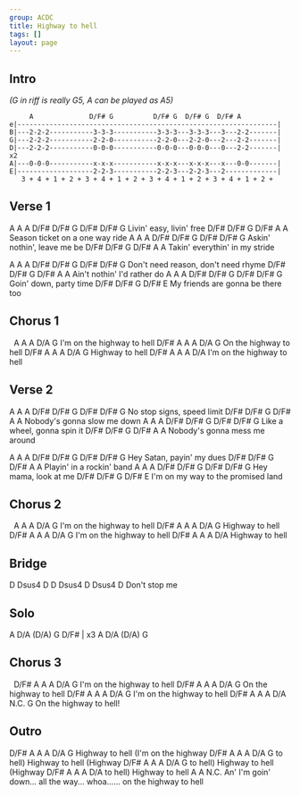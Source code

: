```yaml
---
group: ACDC
title: Highway to hell
tags: []
layout: page
---
```


## Intro

*(G in riff is really G5, A can be played as A5)*

```chordpro
     A              D/F# G          D/F# G  D/F# G  D/F# A
e|-----------------------------------------------------------------|
B|---2-2-2-----------3-3-3-----------3-3-3---3-3-3---3---2-2-------|
G|---2-2-2-----------2-2-0-----------2-2-0---2-2-0---2---2-2-------|
D|---2-2-2-----------0-0-0-----------0-0-0---0-0-0---0---2-2-------| x2
A|---0-0-0-----------x-x-x-----------x-x-x---x-x-x---x---0-0-------|
E|-------------------2-2-3-----------2-2-3---2-2-3---2-------------|
   3 + 4 + 1 + 2 + 3 + 4 + 1 + 2 + 3 + 4 + 1 + 2 + 3 + 4 + 1 + 2 +
```

## Verse 1

A A A          D/F# D/F# G            D/F# D/F# G
         Livin' easy,         livin' free
D/F# D/F# G    D/F#   A A
     Season ticket on a one way ride
A A A          D/F# D/F# G            D/F# D/F# G
      Askin' nothin',      leave me be
D/F# D/F# G  D/F#  A A
   Takin' everythin' in my stride

A A A               D/F# D/F# G                D/F# D/F# G
      Don't need reason,        don't need rhyme
D/F# D/F# G  D/F#     A A
    Ain't nothin' I'd rather do
A A A         D/F# D/F# G           D/F# D/F# G
      Goin' down,         party time
D/F# D/F# G      D/F#      E
      My friends are gonna be there too

## Chorus 1

&nbsp;          A   A   A  D/A      G
I'm on the highway to hell
    D/F#   A   A   A  D/A      G
    On the highway to hell
    D/F#   A   A   A  D/A      G
           Highway to hell
    D/F#   A   A   A  D/A
I'm on the highway to hell

## Verse 2

A A A         D/F# D/F# G           D/F# D/F# G
      No stop signs,      speed limit
D/F# D/F# G     D/F#  A A
       Nobody's gonna slow me down
A A A           D/F# D/F# G              D/F# D/F# G
      Like a wheel,         gonna spin it
D/F# D/F# G    D/F# A A
       Nobody's gonna mess me around
 
A A A         D/F# D/F# G             D/F# D/F# G
      Hey Satan,          payin' my dues
D/F# D/F# G      D/F# A A
           Playin' in a rockin' band
A A A        D/F# D/F# G          D/F# D/F# G
      Hey mama,          look at me
D/F# D/F# G    D/F#     E
   I'm on my way to the promised land

## Chorus 2

&nbsp;          A   A   A  D/A      G
I'm on the highway to hell
    D/F#   A   A   A  D/A      G
           Highway to hell
    D/F#   A   A   A  D/A      G
I'm on the highway to hell
    D/F#   A   A   A  D/A
           Highway to hell

## Bridge

D  Dsus4  D             D  Dsus4  D  Dsus4  D
            Don't stop me

## Solo

A   D/A  (D/A)    G  D/F# | x3
A   D/A  (D/A)    G

## Chorus 3

&nbsp;   D/F#   A   A   A  D/A      G
I'm on the highway to hell
    D/F#   A   A   A  D/A      G
    On the highway to hell
    D/F#   A   A   A  D/A      G
I'm on the highway to hell
    D/F#   A   A   A  D/A N.C. G
    On the highway to          hell!

## Outro

D/F#     A   A   A  D/A              G
         Highway to hell (I'm on the highway
D/F#     A   A   A  D/A   G
to hell) Highway to hell (Highway
D/F#     A   A   A  D/A   G
to hell) Highway to hell (Highway
D/F#     A   A   A  D/A
to hell) Highway to hell
                                         A                            A N.C.
An' I'm goin' down... all the way... whoa...... on the highway to hell
